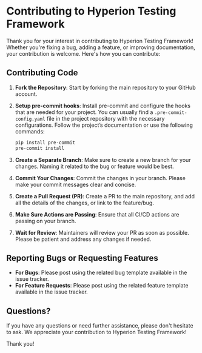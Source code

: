 # Contributing to Hyperion Testing Framework

Thank you for your interest in contributing to Hyperion Testing Framework! Whether you're fixing a bug, adding a feature, or improving documentation, your contribution is welcome. Here's how you can contribute:

## Contributing Code

1. **Fork the Repository**: Start by forking the main repository to your GitHub account.

2. **Setup pre-commit hooks**: Install pre-commit and configure the hooks that are needed for your project. You can usually find a `.pre-commit-config.yaml` file in the project repository with the necessary configurations. Follow the project’s documentation or use the following commands:

   ```bash
   pip install pre-commit
   pre-commit install
   ```

3. **Create a Separate Branch**: Make sure to create a new branch for your changes. Naming it related to the bug or feature would be best.

4. **Commit Your Changes**: Commit the changes in your branch. Please make your commit messages clear and concise.

5. **Create a Pull Request (PR)**: Create a PR to the main repository, and add all the details of the changes, or link to the feature/bug.

6. **Make Sure Actions are Passing**: Ensure that all CI/CD actions are passing on your branch.

7. **Wait for Review**: Maintainers will review your PR as soon as possible. Please be patient and address any changes if needed.

## Reporting Bugs or Requesting Features

- **For Bugs**: Please post using the related bug template available in the issue tracker.
- **For Feature Requests**: Please post using the related feature template available in the issue tracker.

## Questions?

If you have any questions or need further assistance, please don't hesitate to ask. We appreciate your contribution to Hyperion Testing Framework!

Thank you!
